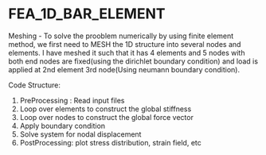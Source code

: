 # FEA_1D_BAR_ELEMENT
Meshing - To solve the prooblem numerically by using finite element method, we first need to MESH the 1D structure into several nodes and elements. I have meshed it such that it has 4 elements and 5 nodes with both end nodes are fixed(using the dirichlet boundary condition) and load is applied at 2nd element 3rd node(Using neumann boundary condition).

Code Structure:

1. PreProcessing : Read input files
2. Loop over elements to construct the global stiffness
3. Loop over nodes to construct the global force vector
4. Apply boundary condition 
5. Solve system for nodal displacement
6. PostProcessing: plot stress distribution, strain field, etc
